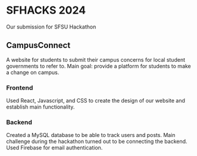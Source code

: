 # SFHACKS 2024

Our submission for SFSU Hackathon

## CampusConnect

A website for students to submit their campus concerns for local student governments to refer to.
Main goal: provide a platform for students to make a change on campus.

### Frontend

Used React, Javascript, and CSS to create the design of our website and establish main functionality.

### Backend

Created a MySQL database to be able to track users and posts. Main challenge during the hackathon turned out to be connecting the backend.
Used Firebase for email authentication.
